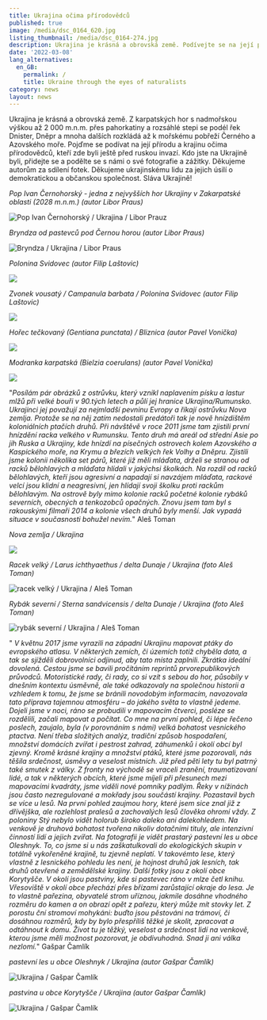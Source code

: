 ```yaml
---
title: Ukrajina očima přírodovědců
published: true
image: /media/dsc_0164_620.jpg
listing_thumbnail: /media/dsc_0164-274.jpg
description: Ukrajina je krásná a obrovská země. Podívejte se na její přírodu a krajinu.
date: '2022-03-08'
lang_alternatives:
  en_GB:
    permalink: /
    title: Ukraine through the eyes of naturalists
category: news
layout: news
---
```

Ukrajina je krásná a obrovská země. Z karpatských hor s nadmořskou výškou až 2 000 m.n.m. přes pahorkatiny a rozsáhlé stepi se podél řek Dnister, Dněpr a mnoha dalších rozkládá až k mořskému pobřeží Černého a Azovského moře. Pojďme se podívat na její přírodu a krajinu očima přírodovědců, kteří zde byli ještě před ruskou invazí. Kdo jste na Ukrajině byli, přidejte se a podělte se s námi o své fotografie a zážitky. Děkujeme autorům za sdílení fotek. Děkujeme ukrajinskému lidu za jejich úsilí o demokratickou a občanskou společnost. Sláva Ukrajině!

_Pop Ivan Černohorský - jedna z nejvyšších hor Ukrajiny v Zakarpatské oblasti (2028 m.n.m.) (autor Libor Praus)_

![Pop Ivan Černohorský / Ukrajina / Libor Prauz ](/media/pop_ivan_liborpraus_620.jpg "Pop Ivan Černohorský / Ukrajina / Libor Prauz ")

_Bryndza od pastevců pod Černou horou (autor Libor Praus)_

![Bryndza / Ukrajina / Libor Praus](/media/bryndza_liborpraus_620.jpg "Bryndza / Ukrajina / Libor Praus")

_Polonina Svidovec (autor Filip Laštovic)_

![](/media/p8040049_620.jpg)

_Zvonek vousatý / Campanula barbata / Polonina Svidovec (autor Filip Laštovic)_

![](/media/k5_zvonek_620.jpg)

_Hořec tečkovaný (Gentiana punctata) / Bliznica (autor Pavel Vonička)_

![](/media/gentiana-punctata_bliznica_zakarpatská-ukrajina-2019-113_620.jpg)

_Modranka karpatská (Bielzia coerulans) (autor Pavel Vonička)_

![](/media/bielzia-coerulans_zakarpatská-ukrajina-2019-052_620.jpg)

"_Posílám pár obrázků z ostrůvku, který vznikl naplavením písku a lastur mlžů při velké bouři v 90.tých letech a půlí jej hranice Ukrajina/Rumunsko. Ukrajinci jej považují za nejmladší pevninu Evropy a říkají ostrůvku Nova zemlja. Protože se na něj zatím nedostali predátoři tak je nově hnízdištěm koloniálních ptačích druhů. Při návštěvě v roce 2011 jsme tam zjistili první hnízdění racka velkého v Rumunsku. Tento druh má areál od střední Asie po jih Ruska a Ukrajiny, kde hnízdí na písečných ostrovech kolem Azovského a Kaspického moře, na Krymu a březích velkých řek Volhy a Dněpru. Zjistili jsme kolonii několika set párů, které již měli mláďata, drželi se stranou od racků bělohlavých a mláďata hlídali v jakýchsi školkách. Na rozdíl od racků bělohlavých, kteří jsou agresivní a napadají si navzájem mláďata, rackové velcí jsou klidní a neagresivní, jen hlídají svoji školku proti rackům bělohlavým. Na ostrově byly mimo kolonie racků početné kolonie rybáků severních, obecných a tenkozobců opačných. Znovu jsem tam byl s rakouskými filmaři 2014 a kolonie všech druhů byly menší. Jak vypadá situace v současnosti bohužel nevím._"    Aleš Toman

_Nova zemlja / Ukrajina_

![](/media/mapy_novazemlja.png)

_Racek velký / Larus ichthyaethus / delta Dunaje / Ukrajina  (foto Aleš Toman)_

![racek velký / Ukrajina / Aleš Toman](/media/racek-velký-larus-ichthyaetus_620.jpg "racek velký / Ukrajina / Aleš Toman")

_Rybák severní / Sterna sandvicensis / delta Dunaje / Ukrajina  (foto Aleš Toman)_

![rybák severní / Ukrajina / Aleš Toman](/media/rybák-severní-sterna-sandvicensis_1_620.jpg "rybák severní / Ukrajina / Aleš Toman")

" _V květnu 2017 jsme vyrazili na západní Ukrajinu mapovat ptáky do evropského atlasu. V některých zemích, či územích totiž chyběla data, a tak se sjížděli dobrovolníci odjinud, aby tato místa zaplnili. Zkrátka ideální dovolená. Cestou jsme se bavili pročítáním reprintů prvorepublikových průvodců. Motoristické rady, či rady, co si vzít s sebou do hor, působily v dnešním kontextu úsměvně, ale také odkazovaly na společnou historii a vzhledem k tomu, že jsme se bránili novodobým informacím, navozovala tato příprava tajemnou atmosféru – do jakého světa to vlastně jedeme. Dojeli jsme v noci, ráno se probudili v mapovacím čtverci, posléze se rozdělili, začali mapovat a počítat. Co  mne na první pohled, či lépe řečeno poslech, zaujalo, byla (v porovnáním s námi) velká bohatost vesnického ptactva. Není třeba složitých analýz, tradiční způsob hospodaření, množství domácích zvířat i pestrost zahrad, záhumenků i okolí obcí byl zjevný. Kromě krásné krajiny a množství ptáků, které jsme pozorovali, nás těšila srdečnost, úsměvy a veselost místních. Již před pěti lety tu byl patrný také smutek z války. Z fronty na východě se vraceli zranění, traumatizovaní lidé, a tak v některých obcích, které jsme míjeli při přesunech mezi mapovacími kvadráty, jsme viděli nové pomníky padlým. Řeky v nížinách jsou často nezregulované a mokřady jsou součástí krajiny. Pozastavil bych se více u lesů. Na první pohled zaujmou hory, které jsem sice znal již z dřívějška, ale rozlehlost pralesů a zachovalých lesů člověka ohromí vždy. Z poloniny Stý nebylo vidět holorub široko daleko ani dalekohledem. Na venkově je druhová bohatost tvořena nikoliv dotačními tituly, ale intenzivní činností lidí a jejich zvířat. Na fotografii je vidět prastarý pastevní les u obce Oleshnyk. To, co jsme si u nás zaškatulkovali do ekologických skupin v totálně vykořeněné krajině, tu zjevně neplatí.  V takovémto lese, který vlastně z lesnického pohledu les není, je hojnost druhů jak lesních, tak druhů otevřené a zemědělské krajiny. Další fotky jsou z  okolí obce Korytyšče. V okolí jsou pastviny, kde si pastevec ráno v mlze četl knihu. Vřesoviště v okolí obce přechází přes břízami zarůstající okraje do lesa. Je to vlastně pařezina, obyvatelé strom uříznou, jakmile dosáhne vhodného rozměru do kamen a on obrazí opět z pařezu, který může mít stovky let.  Z porostu ční stromoví mohykáni: buďto jsou pěstováni na trámoví, či dosáhnou rozměrů, kdy by bylo přespříliš těžké je skolit, zpracovat a odtáhnout k domu. Život tu je těžký, veselost a srdečnost lidí na venkově, kterou jsme měli možnost pozorovat, je obdivuhodná. Snad ji ani válka nezlomí._"    Gašpar Čamlík

_pastevní les u obce Oleshnyk / Ukrajina (autor Gašpar Čamlík)_

![Ukrajina / Gašpar Čamlík](/media/dsc_0122_620.jpg "Ukrajina / Gašpar Čamlík")

_pastvina u obce Korytyšče / Ukrajina (autor Gašpar Čamlík)_

![Ukrajina / Gašpar Čamlík](/media/dsc_0160_620.jpg "Ukrajina / Gašpar Čamlík")
